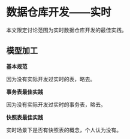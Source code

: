 # 数据仓库开发——实时

本文限定讨论范围为实时数据仓库开发的最佳实践。

## 模型加工

**基本规范**

因为没有实际开发过实时的表，略去。

**事务表最佳实践**

因为没有实际开发过实时的事务表，略去。

**快照表最佳实践**

实时场景下是否有快照表的概念，个人认为没有。
